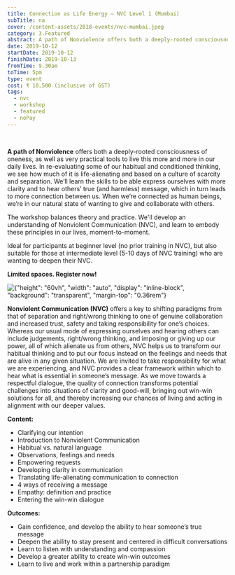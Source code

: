 ```yaml
---
title: Connection as Life Energy – NVC Level 1 (Mumbai)
subTitle: na
cover: /content-assets/2018-events/nvc-mumbai.jpeg
category: 3.Featured
abstract: A path of Nonviolence offers both a deeply-rooted consciousness of oneness, as well as very practical tools to live this more and more in our daily lives.
date: 2019-10-12
startDate: 2019-10-12
finishDate: 2019-10-13
fromTime: 9.30am
toTime: 5pm
type: event
cost: ₹ 10,500 (inclusive of GST)
tags:
  - nvc
  - workshop
  - featured
  - noPay
---
```


&nbsp;

**A path of Nonviolence** offers both a deeply-rooted consciousness of oneness, as well as very practical tools to live this more and more in our daily lives. In re-evaluating some of our habitual and conditioned thinking, we see how much of it is life-alienating and based on a culture of scarcity and separation. We’ll learn the skills to be able express ourselves with more clarity and to hear others’ true (and harmless) message, which in turn leads to more connection between us. When we’re connected as human beings, we’re in our natural state of wanting to give and collaborate with others.

The workshop balances theory and practice. We'll develop an understanding of Nonviolent Communication (NVC), and learn to embody these principles in our lives, moment-to-moment.

Ideal for participants at beginner level (no prior training in NVC), but also suitable for those at intermediate level (5-10 days of NVC training) who are wanting to deepen their NVC.

**Limited spaces. Register now!**

![{"height": "60vh", "width": "auto", "display": "inline-block", "background": "transparent", "margin-top": "0.36rem"}](/content-assets/2019-events/nvc-satadal_800X1200.jpeg)

**Nonviolent Communication (NVC)** offers a key to shifting paradigms from that of separation and right/wrong thinking to one of genuine collaboration and increased trust, safety and taking responsibility for one’s choices.
Whereas our usual mode of expressing ourselves and hearing others can include judgements, right/wrong thinking, and imposing or giving up our power, all of which alienate us from others, NVC helps us to transform our habitual thinking and to put our focus instead on the feelings and needs that are alive in any given situation. We are invited to take responsibility for what we are experiencing, and NVC provides a clear framework within which to hear what is essential in someone’s message. As we move towards a respectful dialogue, the quality of connection transforms potential challenges into situations of clarity and good-will, bringing out win-win solutions for all, and thereby increasing our chances of living and acting in alignment with our deeper values.

**Content:**

- Clarifying our intention
- Introduction to Nonviolent Communication
- Habitual vs. natural language
- Observations, feelings and needs
- Empowering requests
- Developing clarity in communication
- Translating life-alienating communication to connection
- 4 ways of receiving a message
- Empathy: definition and practice
- Entering the win-win dialogue

**Outcomes:**

- Gain confidence, and develop the ability to hear someone’s true message
- Deepen the ability to stay present and centered in difficult conversations
- Learn to listen with understanding and compassion
- Develop a greater ability to create win-win outcomes
- Learn to live and work within a partnership paradigm

